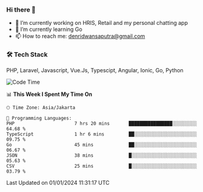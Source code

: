 ### Hi there 👋

- 🔭 I’m currently working on HRIS, Retail and my personal chatting app
- 🌱 I’m currently learning Go
- 📫 How to reach me: denridwansaputra@gmail.com


### 🛠 Tech Stack
PHP, Laravel, Javascript, Vue.Js, Typescipt, Angular, Ionic, Go, Python


<!--START_SECTION:waka-->
![Code Time](http://img.shields.io/badge/Code%20Time-4%2C048%20hrs%2042%20mins-blue)

📊 **This Week I Spent My Time On** 

```text
🕑︎ Time Zone: Asia/Jakarta

💬 Programming Languages: 
PHP                      7 hrs 20 mins       ████████████████░░░░░░░░░   64.68 % 
TypeScript               1 hr 6 mins         ██░░░░░░░░░░░░░░░░░░░░░░░   09.75 % 
Go                       45 mins             ██░░░░░░░░░░░░░░░░░░░░░░░   06.67 % 
JSON                     38 mins             █░░░░░░░░░░░░░░░░░░░░░░░░   05.63 % 
CSV                      25 mins             █░░░░░░░░░░░░░░░░░░░░░░░░   03.79 % 
```


 Last Updated on 01/01/2024 11:31:17 UTC
<!--END_SECTION:waka-->
